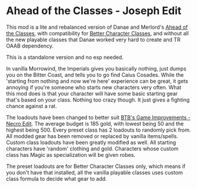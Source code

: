# Ahead of the Classes - Joseph Edit
This mod is a lite and rebalanced version of Danae and Merlord's [Ahead of the Classes](https://www.nexusmods.com/morrowind/mods/50346), with compatibility for [Better Character Classes](https://www.nexusmods.com/morrowind/mods/47078), and without all the new playable classes that Danae worked very hard to create and TR OAAB dependency. 

This is a standalone version and no esp needed. 

In vanilla Morrowind, the Imperials gives you basically nothing, just dumps you on the Bitter Coast, and tells you to go find Caius Cosades. While the 'starting from nothing and now we're here' experience can be great, it gets annoying if you're someone who starts new characters very often. What this mod does is that your character will have some basic starting gear that's based on your class. Nothing too crazy though. It just gives a fighting chance against a rat. 
  
The loadouts have been changed to better suit [BTB's Game Improvements - Necro Edit](https://www.nexusmods.com/morrowind/mods/47129). The average budget is 185 gold, with lowest being 50 and the highest being 500. Every preset class has 2 loadouts to randomly pick from. All modded gear has been removed or replaced by vanilla items/spells. Custom class loadouts have been greatly modified as well. All starting characters have 'random' clothing and gold. Characters whose custom class has Magic as specialization will be given robes. 

The preset loadouts are for Better Character Classes only, which means if you don't have that installed, all the vanilla playable classes uses custom class formula to decide what gear to add. 
